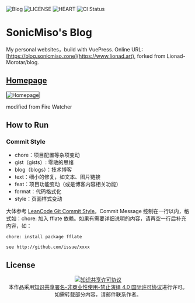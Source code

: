 ![Blog](https://img.shields.io/badge/SonicMiso--Guirotar-Blog-blueviolet)
![LICENSE](https://img.shields.io/badge/license-CC--BY--NC--CD--4.0-blue)
![HEART](https://img.shields.io/badge/made%20with-%E2%9D%A4-red)
![CI Status](https://github.com/SonicMiso/blog/actions/workflows/ci-on-master.yml/badge.svg?branch=master)

# SonicMiso's Blog

My personal websites，build with VuePress. Online URL: [https://blog.sonicmiso.zone](https://www.lionad.art), forked from Lionad-Morotar/blog.

## [Homepage](https://codepen.io/cmykpixels/pen/akYxmW)

<img src="https://cdn.staticaly.com/gh/SonicMiso/blog-imgs@main/homepage.6thcvy3cezw0.webp" alt="Homepage" style="border: 1px solid" />

modified from Fire Watcher

## How to Run

### Commit Style

* chore：项目配置等杂项变动
* gist（gists）: 零散的思绪
* blog（blogs）：技术博客
* text：细小的修复，如文本、图片链接
* feat：项目功能变动（或是博客内容相关功能）
* format：代码格式化
* style：页面样式变动

大体参考 [LeanCode Git Commit Style](https://open.leancloud.cn/git-commit-message/)。Commit Message 控制在一行以内，格式如：chore: 加入 fflate 依赖。如果有需要详细说明的内容，请再空一行后补充内容，如：

```
chore: install package fflate

see http://github.com/issue/xxxx
```

## License

<center>
<a rel="license" href="http://creativecommons.org/licenses/by-nc-nd/4.0/"><img alt="知识共享许可协议" style="border-width:0" src="https://i.creativecommons.org/l/by-nc-nd/4.0/88x31.png" /></a>
<br />
本作品采用<a rel="license" href="http://creativecommons.org/licenses/by-nc-nd/4.0/">知识共享署名-非商业性使用-禁止演绎 4.0 国际许可协议</a>进行许可。
<br />
如需转载部分内容，请邮件联系作者。
</center>
